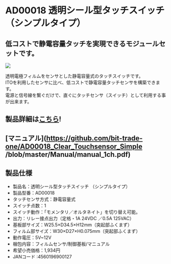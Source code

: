 # AD00018 透明シール型タッチスイッチ　（シンプルタイプ）

## 低コストで静電容量タッチを実現できるモジュールセットです。

![](https://bit-trade-one.co.jp/wp/wp-content/uploads/2014/04/ce3a1cb1fd6c72f79f2a050123174e51.png)

透明電極フィルムをセンサとした静電容量式のタッチスイッチです。  
ITOを利用したセンサに比べ、低コストで静電容量タッチセンサを構築できます。  
電源と信号線を繋ぐだけで、直ぐにタッチセンサ（スイッチ）として利用する事が出来ます。  

## 製品詳細は[こちら](https://bit-trade-one.co.jp/product/module/ad00018/)!

## [マニュアル](https://github.com/bit-trade-one/AD00018_Clear_Touchsensor_Simple /blob/master/Manual/manual_1ch.pdf)

## 製品仕様


 -   製品名：透明シール型タッチスイッチ （シンプルタイプ）
 -   製品型番：AD00018
 -   タッチセンサ方式：静電容量式
 -   スイッチ点数：1
 -   スイッチ動作：「モメンタリ／オルタネイト」を切り替え可能。
 -   出力：リレー接点出力（定格・1A 24VDC ／0.5A 125VAC）
 -   基板部サイズ：W25.5×D34.5×H12mm（突起部ふくまず）
 -   フィルム部サイズ：W30×D27×H0.075mm（突起部ふくまず）
 -   動作電圧：5V~12V
 -   梱包内容：フィルムセンサ/制御基板/マニュアル
 -   希望小売価格：1,934円
 -   JANコード :4560196900127
